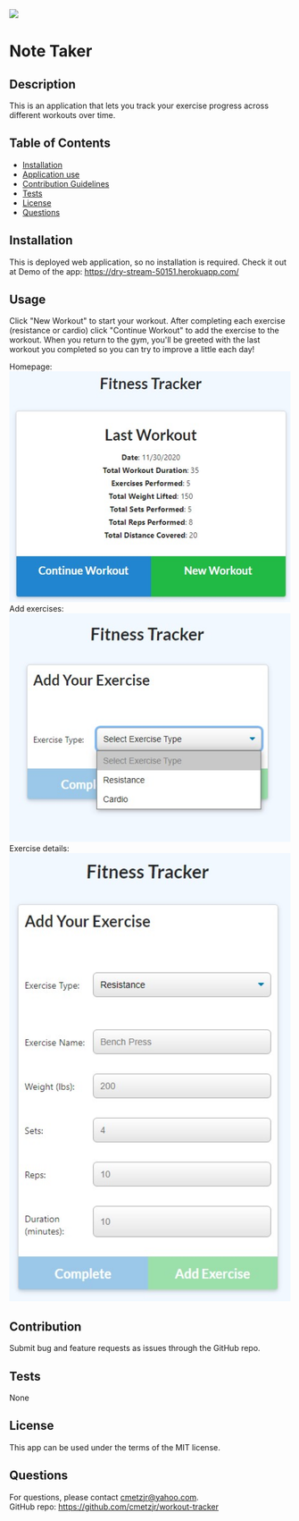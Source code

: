 <img src="https://img.shields.io/badge/license-MIT-brightgreen">

# Note Taker

## Description
This is an application that lets you track your exercise progress across different workouts over time.

## Table of Contents
* [Installation](#Installation)
* [Application use](#Usage)
* [Contribution Guidelines](#Contribution)
* [Tests](#Tests)
* [License](#License)
* [Questions](#Questions)

## Installation
This is deployed web application, so no installation is required. Check it out at Demo of the app: https://dry-stream-50151.herokuapp.com/

## Usage
Click "New Workout" to start your workout. After completing each exercise (resistance or cardio) click "Continue Workout" to add the exercise to the workout. When you return to the gym, you'll be greeted with the last workout you completed so you can try to improve a little each day!

Homepage:<br>
<img src="./screenshots/homepage.jpg" width="550px"><br>
Add exercises:<br>
<img src="./screenshots/add_exercise.jpg" width="550px"><br>
Exercise details:<br>
<img src="./screenshots/ex_detail.jpg" width="550px"><br>

## Contribution
Submit bug and feature requests as issues through the GitHub repo.

## Tests
None

## License
This app can be used under the terms of the MIT license.

## Questions
For questions, please contact <cmetzjr@yahoo.com>.<br>
GitHub repo: https://github.com/cmetzjr/workout-tracker
